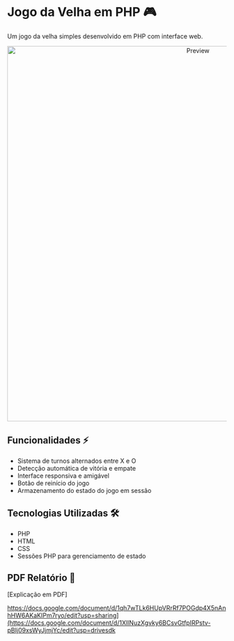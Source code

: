 # Jogo da Velha em PHP 🎮

Um jogo da velha simples desenvolvido em PHP com interface web.

<p align="center">
  <img alt="Preview" width="860" alt="preview" src="https://i.imgur.com/gqTaV3Z.png">
<p align="center">

## Funcionalidades ⚡

- Sistema de turnos alternados entre X e O
- Detecção automática de vitória e empate
- Interface responsiva e amigável
- Botão de reinício do jogo
- Armazenamento do estado do jogo em sessão

## Tecnologias Utilizadas 🛠

- PHP
- HTML
- CSS
- Sessões PHP para gerenciamento de estado

## PDF Relatório 📂

[Explicação em PDF]

https://docs.google.com/document/d/1qh7wTLk6HUpVRrRf7POGdp4X5nAnhHW6AKaKIPm7ryo/edit?usp=sharing](https://docs.google.com/document/d/1XlINuzXgvky6BCsvGtfpIRPstv-pBIj09xsWyJjmjYc/edit?usp=drivesdk 
